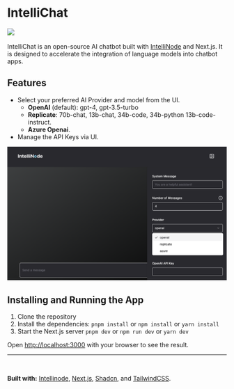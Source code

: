 # IntelliChat

<p>
<a href="https://discord.gg/VYgCh2p3Ww" alt="licenses tag">
    <img src="https://img.shields.io/badge/Discord-Community-light?style=flat-square" />
</a>

</p>


IntelliChat is an open-source AI chatbot built with [IntelliNode](https://github.com/intelligentnode/IntelliNode) and Next.js. It is designed to accelerate the integration of language models into chatbot apps.

## Features

- Select your preferred AI Provider and model from the UI.
  - **OpenAI** (default): gpt-4, gpt-3.5-turbo
  - **Replicate**: 70b-chat, 13b-chat, 34b-code, 34b-python 13b-code-instruct.
  - **Azure Openai**.
- Manage the API Keys via UI.


<img src="images/intellichat-screenshot-v1.png" width="650em">

## Installing and Running the App

1. Clone the repository
2. Install the dependencies: `pnpm install` or `npm install` or `yarn install`
3. Start the Next.js server `pnpm dev` or `npm run dev` or `yarn dev`

Open [http://localhost:3000](http://localhost:3000) with your browser to see the result.

---

<br>

**Built with:** [Intellinode](https://github.com/intelligentnode/IntelliNode), [Next.js](https://nextjs.org/), [Shadcn](https://ui.shadcn.com/), and [TailwindCSS](https://tailwindcss.com/).
